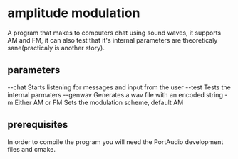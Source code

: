amplitude modulation
====================

A program that makes to computers chat using sound waves, it supports AM and FM, it can also test that it's internal parameters are theoreticaly sane(practicaly is another story).

parameters
----------

--chat Starts listening for messages and input from the user
--test Tests the internal parmaters
--genwav Generates a wav file with an encoded string
-m Either AM or FM Sets the modulation scheme, default AM

prerequisites
-------------

In order to compile the program you will need the PortAudio development files and cmake.
